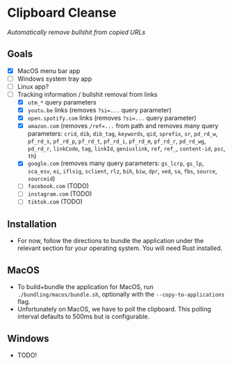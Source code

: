 # Clipboard Cleanse
*Automatically remove bullshit from copied URLs*

## Goals
- [x] MacOS menu bar app
- [ ] Windows system tray app
- [ ] Linux app?
- [ ] Tracking information / bullshit removal from links
  - [x] `utm_*` query parameters
  - [x] `youtu.be` links (removes `?si=...` query parameter)
  - [x] `open.spotify.com` links (removes `?si=...` query parameter)
  - [x] `amazon.com` (removes `/ref=...` from path and removes many query parameters: `crid`, `dib`, `dib_tag`, `keywords`, `qid`, `sprefix`, `sr`, `pd_rd_w`, `pf_rd_s`, `pf_rd_p`, `pf_rd_t`, `pf_rd_i`, `pf_rd_m`, `pf_rd_r`, `pd_rd_wg`, `pd_rd_r`, `linkCode`, `tag`, `linkId`, `geniuslink`, `ref`, `ref_`, `content-id`, `psc`, `th`)
  - [x] `google.com` (removes many query parameters: `gs_lcrp`, `gs_lp`, `sca_esv`, `ei`, `iflsig`, `sclient`, `rlz`, `bih`, `biw`, `dpr`, `ved`, `sa`, `fbs`, `source`, `sourceid`)
  - [ ] `facebook.com` (TODO)
  - [ ] `instagram.com` (TODO)
  - [ ] `tiktok.com` (TODO)

## Installation
- For now, follow the directions to bundle the application under the relevant section for your operating system. You will need Rust installed.

## MacOS
- To build+bundle the application for MacOS, run `./bundling/macos/bundle.sh`, optionally with the `--copy-to-applications` flag.
- Unfortunately on MacOS, we have to poll the clipboard. This polling interval defaults to 500ms but is configurable.

## Windows
- TODO!